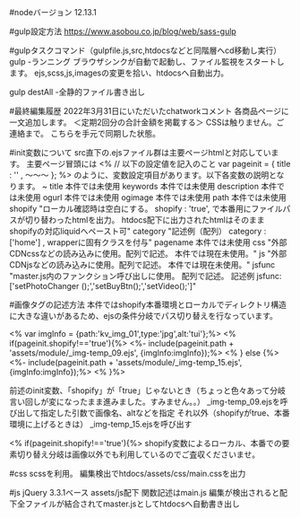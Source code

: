 #nodeバージョン
12.13.1

#gulp設定方法
https://www.asobou.co.jp/blog/web/sass-gulp

#gulpタスクコマンド（gulpfile.js,src,htdocsなどと同階層へcd移動し実行）
gulp
-ランニング
ブラウザシンクが自動で起動し、ファイル監視をスタートします。
ejs,scss,js,imagesの変更を拾い、htdocsへ自動出力。

gulp destAll
-全静的ファイル書き出し

#最終編集履歴
2022年3月31日にいただいたchatworkコメント
各商品ページに一文追加します。
＜定期2回分の合計金額を掲載する＞
CSSは触りません。ご連絡まで。
こちらを手元で同期した状態。

#init変数について
src直下の.ejsファイル群は主要ページhtmlと対応しています。
主要ページ冒頭には
<%
// 以下の設定値を記入のこと
var pageinit = {
  title : '' ,
〜〜〜
};
%>
のように、変数設定項目があります。以下各変数の説明となります。
~
title	本件では未使用
keywords	本件では未使用
description	本件では未使用
ogurl	本件では未使用
ogimage	本件では未使用
path	本件では未使用
shopify	"ローカル確認時は空白にする。
shopify : 'true',
で本番用にファイルパスが切り替わったhtmlを出力。
htdocs配下に出力されたhtmlはそのままshopifyの対応liquidへペースト可"
category	"記述例（配列）
category : ['home'] ,
wrapperに固有クラスを付与"
pagename	本件では未使用
css	"外部CDNcssなどの読み込みに使用。配列で記述。
本件では現在未使用。"
js	"外部CDNjsなどの読み込みに使用。配列で記述。
本件では現在未使用。"
jsfunc	"master.js内のファンクション呼び出しに使用。
配列で記述。
記述例
jsfunc:['setPhotoChanger ();','setBuyBtn();','setVideo();']"

#画像タグの記述方法
本件ではshopify本番環境とローカルでディレクトリ構造に大きな違いがあるため、ejsの条件分岐でパス切り替えを行なっています。

<% var imgInfo = {path:'kv_img_01',type:'jpg',alt:'tui'};%>
<% if(pageinit.shopify!=='true'){%>
  <%- include(pageinit.path + 'assets/module/_img-temp_09.ejs', {imgInfo:imgInfo});%>
<% } else {%>
  <%- include(pageinit.path + 'assets/module/_img-temp_15.ejs', {imgInfo:imgInfo});%>
<% }%>

前述のinit変数、「shopify」が「true」じゃないとき（ちょっと色々あって分岐言い回しが変になったまま進みました。すみません。。）
_img-temp_09.ejsを呼び出して指定した引数で画像名、altなどを指定
それ以外（shopifyがtrue、本番環境に上げるときは）
_img-temp_15.ejsを呼び出す

<% if(pageinit.shopify!=='true'){%>
shopify変数によるローカル、本番での要素切り替え分岐は画像以外でも利用しているのでご査収くださいませ。

#css
scssを利用。
編集検出でhtdocs/assets/css/main.cssを出力

#js
jQuery 3.3.1ベース
assets/js配下
関数記述はmain.js
編集が検出されると配下全ファイルが結合されてmaster.jsとしてhtdocsへ自動書き出し
